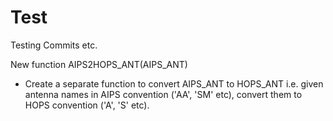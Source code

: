 # Test
Testing Commits etc.

New function AIPS2HOPS_ANT(AIPS_ANT)
* Create a separate function to convert AIPS_ANT to HOPS_ANT i.e. given antenna names in AIPS convention ('AA', 'SM' etc), convert them to HOPS convention ('A', 'S' etc). 
